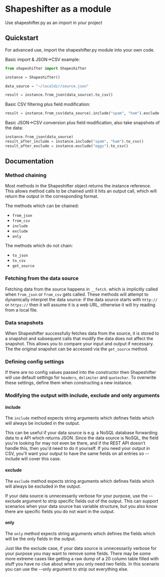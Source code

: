 # Shapeshifter as a module

Use shapeshifter.py as an import in your project

## Quickstart

For advanced use, import the shapeshifter.py module into your own code.

Basic import & JSON->CSV example:

```python
from shapeshifter import Shapeshifter

instance = Shapeshifter()

data_source = "~/localdir/source.json"

result = instance.from_json(data_source).to_csv()
```

Basic CSV filtering plus field modification:

```python
result = instance.from_csv(data_source).include("spam", "ham").exclude("eggs").to_csv()
```

Basic JSON->CSV conversion plus field modification, also take snapshots of the data:

```python
instance.from_json(data_source)
result_after_include = instance.include("spam", "ham").to_csv()
result_after_exclude = instance.exclude("eggs").to_csv()
```

## Documentation

### Method chaining

Most methods in the Shapeshifter object returns the instance reference. This allows method calls to be chained until it hits an output call, which will return the output in the corresponding format.

The methods which can be chained:

* `from_json`
* `from_csv`
* `include`
* `exclude`
* `only`

The methods which do not chain:

* `to_json`
* `to_csv`
* `get_source`

### Fetching from the data source

Fetching data from the source happens in `__fetch`. which is implicitly called when `from_json` or `from_csv` gets called. These methods will attempt to dynamically interpret the data source: if the data source starts with `http://` or `https://` then it will assume it is a web URL, otherwise it will try reading from a local file.

### Data snapshots

When Shapeshifter successfully fetches data from the source, it is stored to a snapshot and subsequent calls that modify the data does not affect the snapshot. This allows you to compare your input and output if necessary. The the original snapshot can be accessed via the `get_source` method.

### Defining config settings

If there are no config values passed into the constructor then Shapeshifter will use default settings for `headers`, `delimiter` and `quotechar`. To overwrite these settings, define them when constructing a new instance.

### Modifying the output with include, exclude and only arguments

#### include

The `include` method expects string arguments which defines fields which will always be included in the output.

This can be useful if your data source is e.g. a NoSQL database forwarding data to a API which returns JSON. Since the data source is NoSQL, the field you're looking for may not even be there, and if the REST API doesn't handle this, then you'd need to do it yourself. If you need your output in CSV, you'll want your output to have the same fields on all entries so --include will cover this case.

#### exclude

The `exclude` method expects string arguments which defines fields which will always be excluded in the output.

If your data source is unnecessarily verbose for your purpose, use the --exclude argument to strip specific fields out of the output. This can support scenarios when your data source has variable structure, but you also know there are specific fields you do not want in the output.

#### only

The `only` method expects string arguments which defines the fields which will be the only fields in the output.

Just like the exclude case, if your data source is unnecessarily verbose for your purpose you may want to remove some fields. There may be some more extreme cases like getting a raw dump of a 20 column table filled with stuff you have no clue about when you only need two fields. In this scenario you can use the --only argument to strip out everything else.
